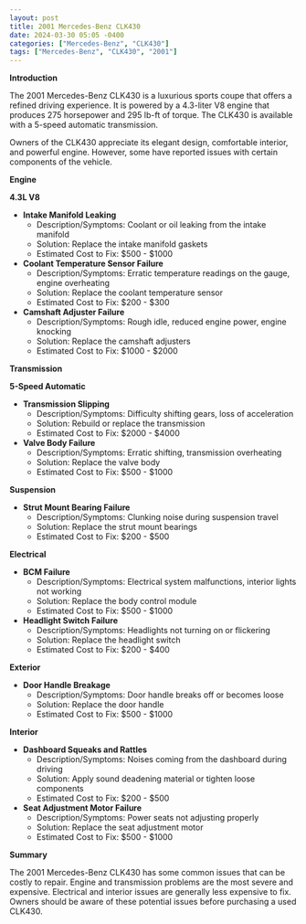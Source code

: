 ```yaml
---
layout: post
title: 2001 Mercedes-Benz CLK430
date: 2024-03-30 05:05 -0400
categories: ["Mercedes-Benz", "CLK430"]
tags: ["Mercedes-Benz", "CLK430", "2001"]
---
```

**Introduction**

The 2001 Mercedes-Benz CLK430 is a luxurious sports coupe that offers a refined driving experience. It is powered by a 4.3-liter V8 engine that produces 275 horsepower and 295 lb-ft of torque. The CLK430 is available with a 5-speed automatic transmission.

Owners of the CLK430 appreciate its elegant design, comfortable interior, and powerful engine. However, some have reported issues with certain components of the vehicle.

**Engine**

**4.3L V8**

* **Intake Manifold Leaking**
  * Description/Symptoms: Coolant or oil leaking from the intake manifold
  * Solution: Replace the intake manifold gaskets
  * Estimated Cost to Fix: $500 - $1000
* **Coolant Temperature Sensor Failure**
  * Description/Symptoms: Erratic temperature readings on the gauge, engine overheating
  * Solution: Replace the coolant temperature sensor
  * Estimated Cost to Fix: $200 - $300
* **Camshaft Adjuster Failure**
  * Description/Symptoms: Rough idle, reduced engine power, engine knocking
  * Solution: Replace the camshaft adjusters
  * Estimated Cost to Fix: $1000 - $2000

**Transmission**

**5-Speed Automatic**

* **Transmission Slipping**
  * Description/Symptoms: Difficulty shifting gears, loss of acceleration
  * Solution: Rebuild or replace the transmission
  * Estimated Cost to Fix: $2000 - $4000
* **Valve Body Failure**
  * Description/Symptoms: Erratic shifting, transmission overheating
  * Solution: Replace the valve body
  * Estimated Cost to Fix: $500 - $1000

**Suspension**

* **Strut Mount Bearing Failure**
  * Description/Symptoms: Clunking noise during suspension travel
  * Solution: Replace the strut mount bearings
  * Estimated Cost to Fix: $200 - $500

**Electrical**

* **BCM Failure**
  * Description/Symptoms: Electrical system malfunctions, interior lights not working
  * Solution: Replace the body control module
  * Estimated Cost to Fix: $500 - $1000
* **Headlight Switch Failure**
  * Description/Symptoms: Headlights not turning on or flickering
  * Solution: Replace the headlight switch
  * Estimated Cost to Fix: $200 - $400

**Exterior**

* **Door Handle Breakage**
  * Description/Symptoms: Door handle breaks off or becomes loose
  * Solution: Replace the door handle
  * Estimated Cost to Fix: $500 - $1000

**Interior**

* **Dashboard Squeaks and Rattles**
  * Description/Symptoms: Noises coming from the dashboard during driving
  * Solution: Apply sound deadening material or tighten loose components
  * Estimated Cost to Fix: $200 - $500
* **Seat Adjustment Motor Failure**
  * Description/Symptoms: Power seats not adjusting properly
  * Solution: Replace the seat adjustment motor
  * Estimated Cost to Fix: $500 - $1000

**Summary**

The 2001 Mercedes-Benz CLK430 has some common issues that can be costly to repair. Engine and transmission problems are the most severe and expensive. Electrical and interior issues are generally less expensive to fix. Owners should be aware of these potential issues before purchasing a used CLK430.
